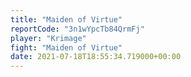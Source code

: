 ```yaml
---
title: "Maiden of Virtue"
reportCode: "3n1wYpcTb84QrmFj"
player: "Krimage"
fight: "Maiden of Virtue"
date: 2021-07-18T18:55:34.719000+00:00
---
```

